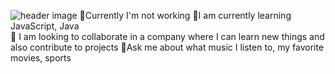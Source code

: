 ![header image](https://github.com/Vladbraham/Vladbraham/assets/79611334/52adc21c-0698-4c72-a4cf-8e939d47613b)
🔭Currently 
 I'm not working 
🌱I am currently learning JavaScript, Java  
👯 I am looking to collaborate in a company where I can learn new things and also contribute to projects
💬Ask me about what music I listen to, my favorite movies, sports
